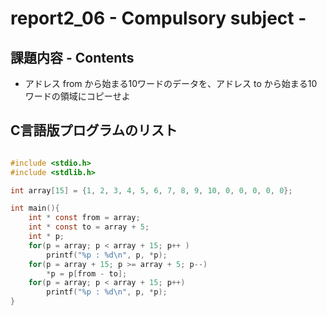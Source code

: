 # report2_06 - Compulsory subject -

## 課題内容 - Contents  
* アドレス from から始まる10ワードのデータを、アドレス to から始まる10ワードの領域にコピーせよ

## C言語版プログラムのリスト
```c

#include <stdio.h>
#include <stdlib.h>

int array[15] = {1, 2, 3, 4, 5, 6, 7, 8, 9, 10, 0, 0, 0, 0, 0};

int main(){
	int * const from = array;
	int * const to = array + 5;
	int * p;
	for(p = array; p < array + 15; p++ )
		printf("%p : %d\n", p, *p);
	for(p = array + 15; p >= array + 5; p--)
		*p = p[from - to];
	for(p = array; p < array + 15; p++)
		printf("%p : %d\n", p, *p);
}
```
